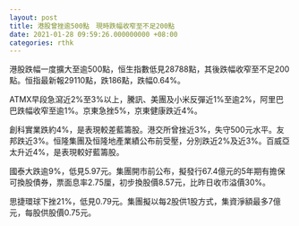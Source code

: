 ```yaml
---
layout: post
title: 港股曾挫逾500點　現時跌幅收窄至不足200點
date: 2021-01-28 09:59:26.000000000 +08:00
categories: rthk
---
```


港股跌幅一度擴大至逾500點，恒生指數低見28788點，其後跌幅收窄至不足200點。恒指最新報29110點，跌186點，跌幅0.64%。

ATMX早段急瀉近2%至3%以上，騰訊、美團及小米反彈近1%至逾2%，阿里巴巴跌幅收窄至逾1%。京東急挫5%，京東健康跌近4%。

創科實業跌約4%，是表現較差藍籌股。港交所曾挫近3%，失守500元水平。友邦跌近3%。恒隆集團及恒隆地產業績公布前受壓，分別跌近2%及近3%。百威亞太升近4%，是表現較好藍籌股。

國泰大跌逾9%，低見5.97元。集團開市前公布，擬發行67.4億元的5年期有擔保可換股債券，票面息率2.75厘，初步換股價8.57元，比昨日收市溢價30%。

思捷環球下挫21%，低見0.79元。集團擬以每2股供1股方式，集資淨額最多7億元，每股供股價0.75元。
